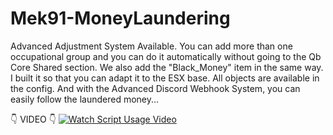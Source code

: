 # Mek91-MoneyLaundering

Advanced Adjustment System Available. You can add more than one occupational group and you can do it automatically without going to the Qb Core Shared section. We also add the "Black_Money" item in the same way. I built it so that you can adapt it to the ESX base. All objects are available in the config. And with the Advanced Discord Webhook System, you can easily follow the laundered money...

👇 VIDEO 👇
[![Watch Script Usage Video](https://cdn.discordapp.com/attachments/1084868011871183008/1116765773159989298/Screenshot_1.png)](https://youtu.be/F7snioMorg4 "Watch Script Usage Video")
